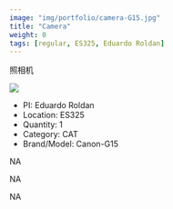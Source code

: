 ```yaml
---
image: "img/portfolio/camera-G15.jpg"
title: "Camera"
weight: 0
tags: [regular, ES325, Eduardo Roldan]
---
```


照相机

<!--more-->

![]("../../img/portfolio/camera-G15.jpg")

- PI: Eduardo Roldan
- Location: ES325
- Quantity: 1
- Category: CAT
- Brand/Model: Canon-G15

NA

NA

NA
